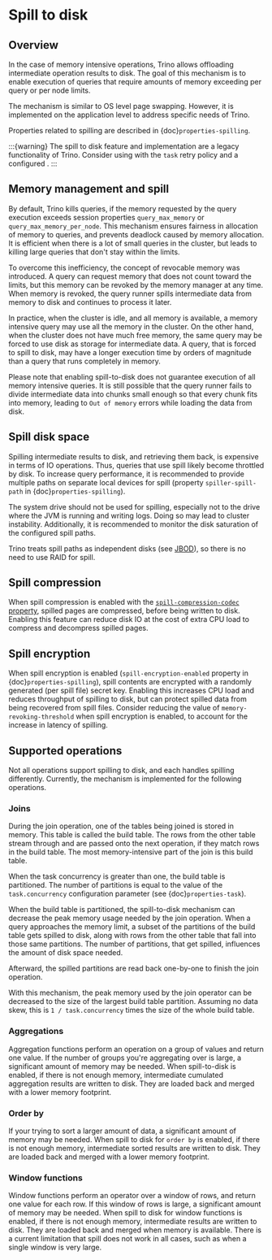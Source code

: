 # Spill to disk

## Overview

In the case of memory intensive operations, Trino allows offloading
intermediate operation results to disk. The goal of this mechanism is to
enable execution of queries that require amounts of memory exceeding per query
or per node limits.

The mechanism is similar to OS level page swapping. However, it is
implemented on the application level to address specific needs of Trino.

Properties related to spilling are described in {doc}`properties-spilling`.

:::{warning} 
The spill to disk feature and implementation are a legacy functionality of
Trino. Consider using [](/admin/fault-tolerant-execution) with the `task` retry
policy and a configured [](fte-exchange-manager).
:::

## Memory management and spill

By default, Trino kills queries, if the memory requested by the query execution
exceeds session properties `query_max_memory` or
`query_max_memory_per_node`. This mechanism ensures fairness in allocation
of memory to queries, and prevents deadlock caused by memory allocation.
It is efficient when there is a lot of small queries in the cluster, but
leads to killing large queries that don't stay within the limits.

To overcome this inefficiency, the concept of revocable memory was introduced. A
query can request memory that does not count toward the limits, but this memory
can be revoked by the memory manager at any time. When memory is revoked, the
query runner spills intermediate data from memory to disk and continues to
process it later.

In practice, when the cluster is idle, and all memory is available, a memory
intensive query may use all the memory in the cluster. On the other hand,
when the cluster does not have much free memory, the same query may be forced to
use disk as storage for intermediate data. A query, that is forced to spill to
disk, may have a longer execution time by orders of magnitude than a query that
runs completely in memory.

Please note that enabling spill-to-disk does not guarantee execution of all
memory intensive queries. It is still possible that the query runner fails
to divide intermediate data into chunks small enough so that every chunk fits into
memory, leading to `Out of memory` errors while loading the data from disk.

## Spill disk space

Spilling intermediate results to disk, and retrieving them back, is expensive
in terms of IO operations. Thus, queries that use spill likely become
throttled by disk. To increase query performance, it is recommended to
provide multiple paths on separate local devices for spill (property
`spiller-spill-path` in {doc}`properties-spilling`).

The system drive should not be used for spilling, especially not to the drive where the JVM
is running and writing logs. Doing so may lead to cluster instability. Additionally,
it is recommended to monitor the disk saturation of the configured spill paths.

Trino treats spill paths as independent disks (see [JBOD](https://wikipedia.org/wiki/Non-RAID_drive_architectures#JBOD)), so
there is no need to use RAID for spill.

## Spill compression

When spill compression is enabled with the [`spill-compression-codec`
property](/admin/properties-spilling), spilled pages are compressed, before
being written to disk. Enabling this feature can reduce disk IO at the cost of
extra CPU load to compress and decompress spilled pages.

## Spill encryption

When spill encryption is enabled (`spill-encryption-enabled` property in
{doc}`properties-spilling`), spill contents are encrypted with a randomly generated
(per spill file) secret key. Enabling this increases CPU load and reduces throughput
of spilling to disk, but can protect spilled data from being recovered from spill files.
Consider reducing the value of `memory-revoking-threshold` when spill
encryption is enabled, to account for the increase in latency of spilling.

## Supported operations

Not all operations support spilling to disk, and each handles spilling
differently. Currently, the mechanism is implemented for the following
operations.

### Joins

During the join operation, one of the tables being joined is stored in memory.
This table is called the build table. The rows from the other table stream
through and are passed onto the next operation, if they match rows in the build
table. The most memory-intensive part of the join is this build table.

When the task concurrency is greater than one, the build table is partitioned.
The number of partitions is equal to the value of the `task.concurrency`
configuration parameter (see {doc}`properties-task`).

When the build table is partitioned, the spill-to-disk mechanism can decrease
the peak memory usage needed by the join operation. When a query approaches the
memory limit, a subset of the partitions of the build table gets spilled to disk,
along with rows from the other table that fall into those same partitions. The
number of partitions, that get spilled, influences the amount of disk space needed.

Afterward, the spilled partitions are read back one-by-one to finish the join
operation.

With this mechanism, the peak memory used by the join operator can be decreased
to the size of the largest build table partition. Assuming no data skew, this
is `1 / task.concurrency` times the size of the whole build table.

### Aggregations

Aggregation functions perform an operation on a group of values and return one
value. If the number of groups you're aggregating over is large, a significant
amount of memory may be needed. When spill-to-disk is enabled, if there is not
enough memory, intermediate cumulated aggregation results are written to disk.
They are loaded back and merged with a lower memory footprint.

### Order by

If your trying to sort a larger amount of data, a significant amount of memory
may be needed. When spill to disk for `order by` is enabled, if there is not enough
memory, intermediate sorted results are written to disk. They are loaded back and
merged with a lower memory footprint.

### Window functions

Window functions perform an operator over a window of rows, and return one value
for each row. If this window of rows is large, a significant amount of memory may
be needed. When spill to disk for window functions is enabled, if there is not enough
memory, intermediate results are written to disk. They are loaded back and merged
when memory is available. There is a current limitation that spill does not work
in all cases, such as when a single window is very large.
